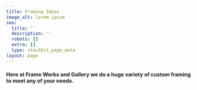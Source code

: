 ```yaml
---
title: Framing Ideas
image_alt: lorem-ipsum
seo:
  title: ''
  description: ''
  robots: []
  extra: []
  type: stackbit_page_meta
layout: page
---
```

#### Here at Frame Works and Gallery we do a huge variety of custom framing to meet any of your needs.
